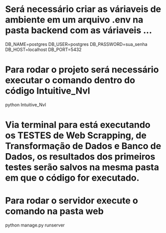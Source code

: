 # Será necessário criar as váriaveis de ambiente em um arquivo .env na pasta backend com as váriaveis ...
DB_NAME=postgres
DB_USER=postgres
DB_PASSWORD=sua_senha
DB_HOST=localhost
DB_PORT=5432

# Para rodar o projeto será necessário executar o comando dentro do código Intuitive_Nvl

python Intuitive_Nvl 

# Via terminal para está executando os TESTES de Web Scrapping, de Transformação de Dados e Banco de Dados, os resultados dos primeiros testes serão salvos na mesma pasta em que o código for executado.


# Para rodar o servidor execute o comando na pasta web

python manage.py runserver
